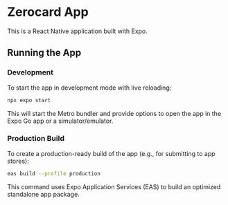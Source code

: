 # Zerocard App

This is a React Native application built with Expo.

## Running the App

### Development

To start the app in development mode with live reloading:

```bash
npx expo start
```

This will start the Metro bundler and provide options to open the app in the Expo Go app or a simulator/emulator.

### Production Build

To create a production-ready build of the app (e.g., for submitting to app stores):

```bash
eas build --profile production
```

This command uses Expo Application Services (EAS) to build an optimized standalone app package.
